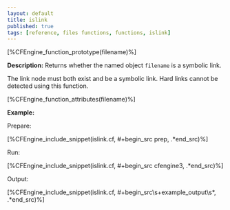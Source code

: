 ```yaml
---
layout: default
title: islink
published: true
tags: [reference, files functions, functions, islink]
---
```


[%CFEngine_function_prototype(filename)%]

**Description:** Returns whether the named object `filename` is a symbolic 
link.

The link node must both exist and be a symbolic link. Hard links cannot
be detected using this function.

[%CFEngine_function_attributes(filename)%]

**Example:**

Prepare:

[%CFEngine_include_snippet(islink.cf, #\+begin_src prep, .*end_src)%]

Run:

[%CFEngine_include_snippet(islink.cf, #\+begin_src cfengine3, .*end_src)%]

Output:

[%CFEngine_include_snippet(islink.cf, #\+begin_src\s+example_output\s*, .*end_src)%]
